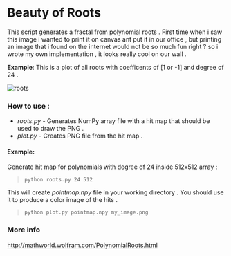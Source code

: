 Beauty of Roots
===============

This script generates a fractal from polynomial roots . First time when i saw this image i wanted to print it on canvas ant put it in our office , but printing an image that i found on the internet would not be so much fun right ? so i wrote my own implementation , it looks really cool on our wall . 

__Example__: This is a plot of all roots with coefficents of [1 or -1] and degree of 24 .

![roots](http://alexander-0x80.github.io/data/roots.png)

### How to use :
* _roots.py_ - Generates NumPy array file with a hit map that should be used to draw the PNG .
* _plot.py_ - Creates PNG file from the hit map .

#### Example:
Generate hit map for polynomials with degree of 24 inside 512x512 array : 
>`python roots.py 24 512`

This will create _pointmap.npy_ file in your working directory . You should use it to produce a color image of the hits .
> `python plot.py pointmap.npy my_image.png`


### More info 
http://mathworld.wolfram.com/PolynomialRoots.html